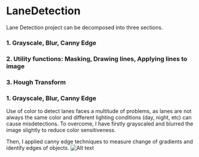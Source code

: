 # LaneDetection

Lane Detection project can be decomposed into three sections.

### 1. Grayscale, Blur, Canny Edge
### 2. Utility functions: Masking, Drawing lines, Applying lines to image
### 3. Hough Transform

### 1. Grayscale, Blur, Canny Edge
Use of color to detect lanes faces a multitude of problems, as lanes are not always the same color and different lighting conditions (day, night, etc) can cause misdetections. To overcome, I have firstly grayscaled and blurred the image slightly to reduce color sensitiveness. 

Then, I applied canny edge techniques to measure change of gradients and identify edges of objects. 
![Alt text](images/canny_image.jpeg)
